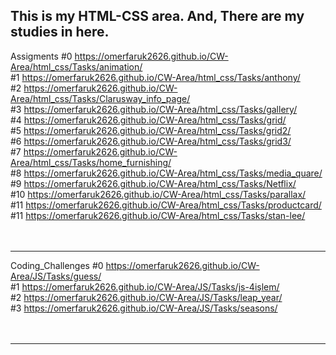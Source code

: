 This is my HTML-CSS area. And, There are my studies in here.
---------------------------------------------------------------------------------------------------
Assigments
#0 https://omerfaruk2626.github.io/CW-Area/html_css/Tasks/animation/ <br>
#1 https://omerfaruk2626.github.io/CW-Area/html_css/Tasks/anthony/ <br>
#2 https://omerfaruk2626.github.io/CW-Area/html_css/Tasks/Clarusway_info_page/ <br>
#3 https://omerfaruk2626.github.io/CW-Area/html_css/Tasks/gallery/ <br>
#4 https://omerfaruk2626.github.io/CW-Area/html_css/Tasks/grid/ <br>
#5 https://omerfaruk2626.github.io/CW-Area/html_css/Tasks/grid2/ <br>
#6 https://omerfaruk2626.github.io/CW-Area/html_css/Tasks/grid3/ <br>
#7 https://omerfaruk2626.github.io/CW-Area/html_css/Tasks/home_furnishing/ <br> 
#8 https://omerfaruk2626.github.io/CW-Area/html_css/Tasks/media_quare/ <br>
#9 https://omerfaruk2626.github.io/CW-Area/html_css/Tasks/Netflix/ <br>
#10 https://omerfaruk2626.github.io/CW-Area/html_css/Tasks/parallax/ <br>
#11 https://omerfaruk2626.github.io/CW-Area/html_css/Tasks/productcard/ <br>
#11 https://omerfaruk2626.github.io/CW-Area/html_css/Tasks/stan-lee/ <br><br><br>



---------------------------------------------------------------------------------------------------
Coding_Challenges
#0 https://omerfaruk2626.github.io/CW-Area/JS/Tasks/guess/ <br>
#1 https://omerfaruk2626.github.io/CW-Area/JS/Tasks/js-4işlem/ <br> 
#2 https://omerfaruk2626.github.io/CW-Area/JS/Tasks/leap_year/ <br> 
#3 https://omerfaruk2626.github.io/CW-Area/JS/Tasks/seasons/ <br> <br><br>

---------------------------------------------------------------------------------------------------

